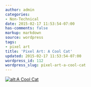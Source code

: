 ```yaml
---
author: admin
categories:
- Non-Technical
date: 2015-02-17 11:53:54-07:00
has-comments: false
markup: markdown
source: wordpress
tags:
- pixel art
title: 'Pixel Art: A Cool Cat'
updated: 2015-02-17 11:53:54-07:00
wordpress_id: 112
wordpress_slug: pixel-art-a-cool-cat
---
```

[![alt:A Cool Cat](../wp-content/uploads/2015/02/Screen-Shot-2015-02-03-at-9.16.08-PM-300x177.png)](../wp-content/uploads/2015/02/Screen-Shot-2015-02-03-at-9.16.08-PM.png)
